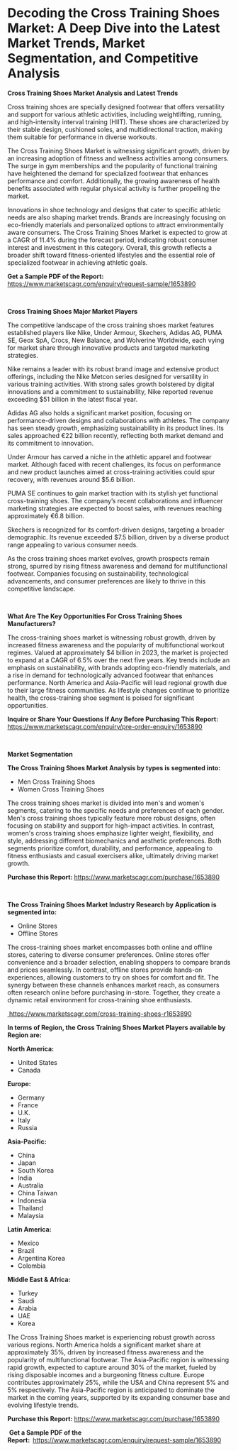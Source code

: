 <p><h1>Decoding the Cross Training Shoes Market: A Deep Dive into the Latest Market Trends, Market Segmentation, and Competitive Analysis</h1></p><p><strong>Cross Training Shoes Market Analysis and Latest Trends</strong></p>
<p><p>Cross training shoes are specially designed footwear that offers versatility and support for various athletic activities, including weightlifting, running, and high-intensity interval training (HIIT). These shoes are characterized by their stable design, cushioned soles, and multidirectional traction, making them suitable for performance in diverse workouts.</p><p>The Cross Training Shoes Market is witnessing significant growth, driven by an increasing adoption of fitness and wellness activities among consumers. The surge in gym memberships and the popularity of functional training have heightened the demand for specialized footwear that enhances performance and comfort. Additionally, the growing awareness of health benefits associated with regular physical activity is further propelling the market.</p><p>Innovations in shoe technology and designs that cater to specific athletic needs are also shaping market trends. Brands are increasingly focusing on eco-friendly materials and personalized options to attract environmentally aware consumers. The Cross Training Shoes Market is expected to grow at a CAGR of 11.4% during the forecast period, indicating robust consumer interest and investment in this category. Overall, this growth reflects a broader shift toward fitness-oriented lifestyles and the essential role of specialized footwear in achieving athletic goals.</p></p>
<p><strong>Get a Sample PDF of the Report:&nbsp;</strong> <a href="https://www.marketscagr.com/enquiry/request-sample/1653890?utm_campaign=3044&utm_medium=2&utm_source=Github&utm_content=ia&utm_term=18042025&utm_id=cross-training-shoes">https://www.marketscagr.com/enquiry/request-sample/1653890</a></p>
<p>&nbsp;</p>
<p><strong>Cross Training Shoes Major Market Players</strong></p>
<p><p>The competitive landscape of the cross training shoes market features established players like Nike, Under Armour, Skechers, Adidas AG, PUMA SE, Geox SpA, Crocs, New Balance, and Wolverine Worldwide, each vying for market share through innovative products and targeted marketing strategies.</p><p>Nike remains a leader with its robust brand image and extensive product offerings, including the Nike Metcon series designed for versatility in various training activities. With strong sales growth bolstered by digital innovations and a commitment to sustainability, Nike reported revenue exceeding $51 billion in the latest fiscal year.</p><p>Adidas AG also holds a significant market position, focusing on performance-driven designs and collaborations with athletes. The company has seen steady growth, emphasizing sustainability in its product lines. Its sales approached €22 billion recently, reflecting both market demand and its commitment to innovation.</p><p>Under Armour has carved a niche in the athletic apparel and footwear market. Although faced with recent challenges, its focus on performance and new product launches aimed at cross-training activities could spur recovery, with revenues around $5.6 billion.</p><p>PUMA SE continues to gain market traction with its stylish yet functional cross-training shoes. The company’s recent collaborations and influencer marketing strategies are expected to boost sales, with revenues reaching approximately €6.8 billion.</p><p>Skechers is recognized for its comfort-driven designs, targeting a broader demographic. Its revenue exceeded $7.5 billion, driven by a diverse product range appealing to various consumer needs.</p><p>As the cross training shoes market evolves, growth prospects remain strong, spurred by rising fitness awareness and demand for multifunctional footwear. Companies focusing on sustainability, technological advancements, and consumer preferences are likely to thrive in this competitive landscape.</p></p>
<p>&nbsp;</p>
<p><strong>What Are The Key Opportunities For Cross Training Shoes Manufacturers?</strong></p>
<p><p>The cross-training shoes market is witnessing robust growth, driven by increased fitness awareness and the popularity of multifunctional workout regimes. Valued at approximately $4 billion in 2023, the market is projected to expand at a CAGR of 6.5% over the next five years. Key trends include an emphasis on sustainability, with brands adopting eco-friendly materials, and a rise in demand for technologically advanced footwear that enhances performance. North America and Asia-Pacific will lead regional growth due to their large fitness communities. As lifestyle changes continue to prioritize health, the cross-training shoe segment is poised for significant opportunities.</p></p>
<p><strong>Inquire or Share Your Questions If Any Before Purchasing This Report:</strong> <a href="https://www.marketscagr.com/enquiry/pre-order-enquiry/1653890?utm_campaign=3044&utm_medium=2&utm_source=Github&utm_content=ia&utm_term=18042025&utm_id=cross-training-shoes">https://www.marketscagr.com/enquiry/pre-order-enquiry/1653890</a></p>
<p>&nbsp;</p>
<p><strong>Market Segmentation</strong></p>
<p><strong>The Cross Training Shoes Market Analysis by types is segmented into:</strong></p>
<p><ul><li>Men Cross Training Shoes</li><li>Women Cross Training Shoes</li></ul></p>
<p><p>The cross training shoes market is divided into men's and women's segments, catering to the specific needs and preferences of each gender. Men's cross training shoes typically feature more robust designs, often focusing on stability and support for high-impact activities. In contrast, women's cross training shoes emphasize lighter weight, flexibility, and style, addressing different biomechanics and aesthetic preferences. Both segments prioritize comfort, durability, and performance, appealing to fitness enthusiasts and casual exercisers alike, ultimately driving market growth.</p></p>
<p><strong>Purchase this Report:&nbsp;</strong><a href="https://www.marketscagr.com/purchase/1653890?utm_campaign=3044&utm_medium=2&utm_source=Github&utm_content=ia&utm_term=18042025&utm_id=cross-training-shoes">https://www.marketscagr.com/purchase/1653890</a></p>
<p>&nbsp;</p>
<p><strong>The Cross Training Shoes Market Industry Research by Application is segmented into:</strong></p>
<p><ul><li>Online Stores</li><li>Offline Stores</li></ul></p>
<p><p>The cross-training shoes market encompasses both online and offline stores, catering to diverse consumer preferences. Online stores offer convenience and a broader selection, enabling shoppers to compare brands and prices seamlessly. In contrast, offline stores provide hands-on experiences, allowing customers to try on shoes for comfort and fit. The synergy between these channels enhances market reach, as consumers often research online before purchasing in-store. Together, they create a dynamic retail environment for cross-training shoe enthusiasts.</p></p>
<p><a href="https://www.marketscagr.com/cross-training-shoes-r1653890?utm_campaign=3044&utm_medium=2&utm_source=Github&utm_content=ia&utm_term=18042025&utm_id=cross-training-shoes">&nbsp;https://www.marketscagr.com/cross-training-shoes-r1653890</a></p>
<p><strong>In terms of Region, the Cross Training Shoes Market Players available by Region are:</strong></p>
<p>
    <p> <strong> North America: </strong>
        <ul>
            <li>United States</li>
            <li>Canada</li>
        </ul>
        </p> 
    <p> <strong> Europe: </strong>
        <ul>
            <li>Germany</li>
            <li>France</li>
            <li>U.K.</li>
            <li>Italy</li>
            <li>Russia</li>
        </ul>
        </p> 
    <p> <strong> Asia-Pacific: </strong>
        <ul>
            <li>China</li>
            <li>Japan</li>
            <li>South Korea</li>
            <li>India</li>
            <li>Australia</li>
            <li>China Taiwan</li>
            <li>Indonesia</li>
            <li>Thailand</li>
            <li>Malaysia</li>
        </ul>
        </p> 
    <p> <strong> Latin America: </strong>
        <ul>
            <li>Mexico</li>
            <li>Brazil</li>
            <li>Argentina Korea</li>
            <li>Colombia</li>
        </ul>
        </p> 
    <p> <strong> Middle East & Africa: </strong>
        <ul>
            <li>Turkey</li>
            <li>Saudi</li>
            <li>Arabia</li>
            <li>UAE</li>
            <li>Korea</li>
        </ul>
    </p>
    </p>
<p><p>The Cross Training Shoes market is experiencing robust growth across various regions. North America holds a significant market share at approximately 35%, driven by increased fitness awareness and the popularity of multifunctional footwear. The Asia-Pacific region is witnessing rapid growth, expected to capture around 30% of the market, fueled by rising disposable incomes and a burgeoning fitness culture. Europe contributes approximately 25%, while the USA and China represent 5% and 5% respectively. The Asia-Pacific region is anticipated to dominate the market in the coming years, supported by its expanding consumer base and evolving lifestyle trends.</p></p>
<p><strong>Purchase this Report: </strong><a href="https://www.marketscagr.com/purchase/1653890?utm_campaign=3044&utm_medium=2&utm_source=Github&utm_content=ia&utm_term=18042025&utm_id=cross-training-shoes">https://www.marketscagr.com/purchase/1653890</a></p>
<p>&nbsp;<strong>Get a Sample PDF of the Report:&nbsp;&nbsp;</strong><a href="https://www.marketscagr.com/enquiry/request-sample/1653890?utm_campaign=3044&utm_medium=2&utm_source=Github&utm_content=ia&utm_term=18042025&utm_id=cross-training-shoes">https://www.marketscagr.com/enquiry/request-sample/1653890</a></p>
<p><strong></strong></p>
<p><p></p><p></p><p></p></p>